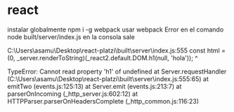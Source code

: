 # react
instalar globalmente npm i -g webpack
usar webpack
Error en el comando node built/server/index.js
en la consola sale

C:\Users\asamu\Desktop\react-platzi\built\server\index.js:555
    const html = (0, _server.renderToString)(_react2.default.DOM.h1(null, 'hola'));
                                                                ^

TypeError: Cannot read property 'h1' of undefined
    at Server.requestHandler (C:\Users\asamu\Desktop\react-platzi\built\server\index.js:555:65)
    at emitTwo (events.js:125:13)
    at Server.emit (events.js:213:7)
    at parserOnIncoming (_http_server.js:602:12)
    at HTTPParser.parserOnHeadersComplete (_http_common.js:116:23)
